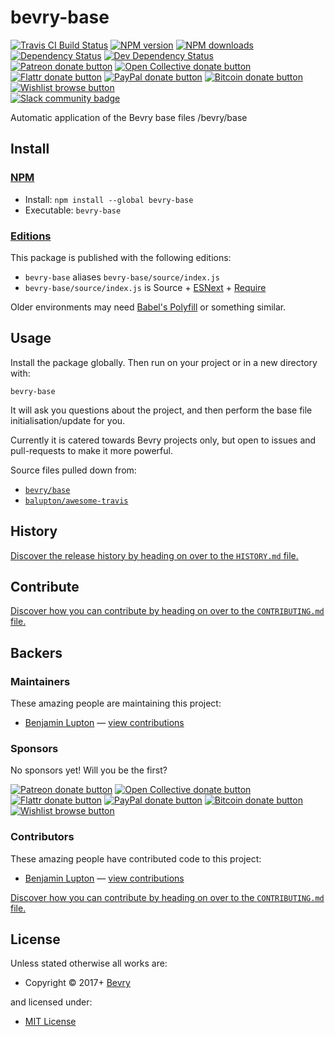 <!-- TITLE/ -->

<h1>bevry-base</h1>

<!-- /TITLE -->


<!-- BADGES/ -->

<span class="badge-travisci"><a href="http://travis-ci.org/bevry/based" title="Check this project's build status on TravisCI"><img src="https://img.shields.io/travis/bevry/based/master.svg" alt="Travis CI Build Status" /></a></span>
<span class="badge-npmversion"><a href="https://npmjs.org/package/bevry-base" title="View this project on NPM"><img src="https://img.shields.io/npm/v/bevry-base.svg" alt="NPM version" /></a></span>
<span class="badge-npmdownloads"><a href="https://npmjs.org/package/bevry-base" title="View this project on NPM"><img src="https://img.shields.io/npm/dm/bevry-base.svg" alt="NPM downloads" /></a></span>
<span class="badge-daviddm"><a href="https://david-dm.org/bevry/based" title="View the status of this project's dependencies on DavidDM"><img src="https://img.shields.io/david/bevry/based.svg" alt="Dependency Status" /></a></span>
<span class="badge-daviddmdev"><a href="https://david-dm.org/bevry/based#info=devDependencies" title="View the status of this project's development dependencies on DavidDM"><img src="https://img.shields.io/david/dev/bevry/based.svg" alt="Dev Dependency Status" /></a></span>
<br class="badge-separator" />
<span class="badge-patreon"><a href="https://patreon.com/bevry" title="Donate to this project using Patreon"><img src="https://img.shields.io/badge/patreon-donate-yellow.svg" alt="Patreon donate button" /></a></span>
<span class="badge-opencollective"><a href="https://opencollective.com/bevry" title="Donate to this project using Open Collective"><img src="https://img.shields.io/badge/open%20collective-donate-yellow.svg" alt="Open Collective donate button" /></a></span>
<span class="badge-flattr"><a href="https://flattr.com/profile/balupton" title="Donate to this project using Flattr"><img src="https://img.shields.io/badge/flattr-donate-yellow.svg" alt="Flattr donate button" /></a></span>
<span class="badge-paypal"><a href="https://bevry.me/paypal" title="Donate to this project using Paypal"><img src="https://img.shields.io/badge/paypal-donate-yellow.svg" alt="PayPal donate button" /></a></span>
<span class="badge-bitcoin"><a href="https://bevry.me/bitcoin" title="Donate once-off to this project using Bitcoin"><img src="https://img.shields.io/badge/bitcoin-donate-yellow.svg" alt="Bitcoin donate button" /></a></span>
<span class="badge-wishlist"><a href="https://bevry.me/wishlist" title="Buy an item on our wishlist for us"><img src="https://img.shields.io/badge/wishlist-donate-yellow.svg" alt="Wishlist browse button" /></a></span>
<br class="badge-separator" />
<span class="badge-slackin"><a href="https://slack.bevry.me" title="Join this project's slack community"><img src="https://slack.bevry.me/badge.svg" alt="Slack community badge" /></a></span>

<!-- /BADGES -->


<!-- DESCRIPTION/ -->

Automatic application of the Bevry base files /bevry/base

<!-- /DESCRIPTION -->


<!-- INSTALL/ -->

<h2>Install</h2>

<a href="https://npmjs.com" title="npm is a package manager for javascript"><h3>NPM</h3></a><ul>
<li>Install: <code>npm install --global bevry-base</code></li>
<li>Executable: <code>bevry-base</code></li></ul>

<h3><a href="https://github.com/bevry/editions" title="Editions are the best way to produce and consume packages you care about.">Editions</a></h3>

<p>This package is published with the following editions:</p>

<ul><li><code>bevry-base</code> aliases <code>bevry-base/source/index.js</code></li>
<li><code>bevry-base/source/index.js</code> is Source + <a href="https://babeljs.io/docs/learn-es2015/" title="ECMAScript Next">ESNext</a> + <a href="https://nodejs.org/dist/latest-v5.x/docs/api/modules.html" title="Node/CJS Modules">Require</a></li></ul>

<p>Older environments may need <a href="https://babeljs.io/docs/usage/polyfill/" title="A polyfill that emulates missing ECMAScript environment features">Babel's Polyfill</a> or something similar.</p>

<!-- /INSTALL -->


## Usage

Install the package globally. Then run on your project or in a new directory with:

```
bevry-base
```

It will ask you questions about the project, and then perform the base file initialisation/update for you.

Currently it is catered towards Bevry projects only, but open to issues and pull-requests to make it more powerful.

Source files pulled down from:

- [`bevry/base`](https://github.com/bevry/base)
- [`balupton/awesome-travis`](https://github.com/balupton/awesome-travis)


<!-- HISTORY/ -->

<h2>History</h2>

<a href="https://github.com/bevry/based/blob/master/HISTORY.md#files">Discover the release history by heading on over to the <code>HISTORY.md</code> file.</a>

<!-- /HISTORY -->


<!-- CONTRIBUTE/ -->

<h2>Contribute</h2>

<a href="https://github.com/bevry/based/blob/master/CONTRIBUTING.md#files">Discover how you can contribute by heading on over to the <code>CONTRIBUTING.md</code> file.</a>

<!-- /CONTRIBUTE -->


<!-- BACKERS/ -->

<h2>Backers</h2>

<h3>Maintainers</h3>

These amazing people are maintaining this project:

<ul><li><a href="http://balupton.com">Benjamin Lupton</a> — <a href="https://github.com/bevry/based/commits?author=balupton" title="View the GitHub contributions of Benjamin Lupton on repository bevry/based">view contributions</a></li></ul>

<h3>Sponsors</h3>

No sponsors yet! Will you be the first?

<span class="badge-patreon"><a href="https://patreon.com/bevry" title="Donate to this project using Patreon"><img src="https://img.shields.io/badge/patreon-donate-yellow.svg" alt="Patreon donate button" /></a></span>
<span class="badge-opencollective"><a href="https://opencollective.com/bevry" title="Donate to this project using Open Collective"><img src="https://img.shields.io/badge/open%20collective-donate-yellow.svg" alt="Open Collective donate button" /></a></span>
<span class="badge-flattr"><a href="https://flattr.com/profile/balupton" title="Donate to this project using Flattr"><img src="https://img.shields.io/badge/flattr-donate-yellow.svg" alt="Flattr donate button" /></a></span>
<span class="badge-paypal"><a href="https://bevry.me/paypal" title="Donate to this project using Paypal"><img src="https://img.shields.io/badge/paypal-donate-yellow.svg" alt="PayPal donate button" /></a></span>
<span class="badge-bitcoin"><a href="https://bevry.me/bitcoin" title="Donate once-off to this project using Bitcoin"><img src="https://img.shields.io/badge/bitcoin-donate-yellow.svg" alt="Bitcoin donate button" /></a></span>
<span class="badge-wishlist"><a href="https://bevry.me/wishlist" title="Buy an item on our wishlist for us"><img src="https://img.shields.io/badge/wishlist-donate-yellow.svg" alt="Wishlist browse button" /></a></span>

<h3>Contributors</h3>

These amazing people have contributed code to this project:

<ul><li><a href="http://balupton.com">Benjamin Lupton</a> — <a href="https://github.com/bevry/based/commits?author=balupton" title="View the GitHub contributions of Benjamin Lupton on repository bevry/based">view contributions</a></li></ul>

<a href="https://github.com/bevry/based/blob/master/CONTRIBUTING.md#files">Discover how you can contribute by heading on over to the <code>CONTRIBUTING.md</code> file.</a>

<!-- /BACKERS -->


<!-- LICENSE/ -->

<h2>License</h2>

Unless stated otherwise all works are:

<ul><li>Copyright &copy; 2017+ <a href="http://bevry.me">Bevry</a></li></ul>

and licensed under:

<ul><li><a href="http://spdx.org/licenses/MIT.html">MIT License</a></li></ul>

<!-- /LICENSE -->
